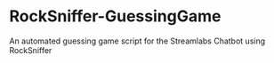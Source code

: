 # RockSniffer-GuessingGame
An automated guessing game script for the Streamlabs Chatbot using RockSniffer
